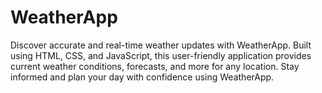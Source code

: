 # WeatherApp
Discover accurate and real-time weather updates with WeatherApp. Built using HTML, CSS, and JavaScript, this user-friendly application provides current weather conditions, forecasts, and more for any location. Stay informed and plan your day with confidence using WeatherApp.
